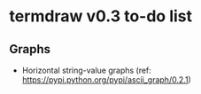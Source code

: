 termdraw v0.3 to-do list
========================

Graphs
------
+ Horizontal string-value graphs (ref:
  https://pypi.python.org/pypi/ascii_graph/0.2.1)
